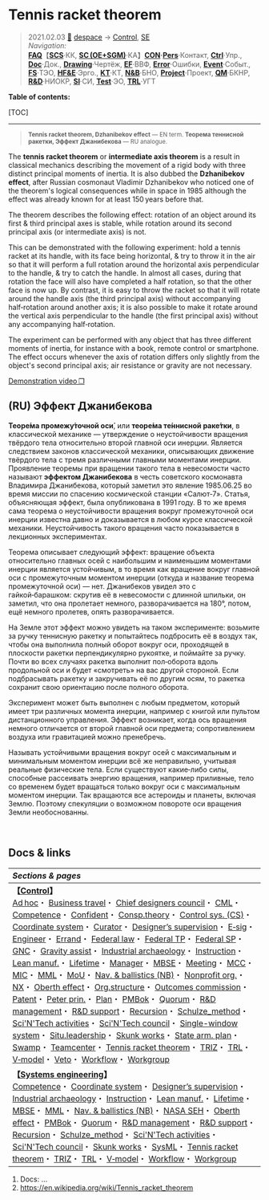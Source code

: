 # Tennis racket theorem
> 2021.02.03 [🚀](../../index/index.md) [despace](index.md) → [Control](control.md), [SE](se.md)  
> *Navigation:*  
> **[FAQ](faq.md)**【**[SCS](scs.md)**·КК, **[SC (OE+SGM)](sc.md)**·КА】**[CON](contact.md)·[Pers](person.md)**·Контакт, **[Ctrl](control.md)**·Упр., **[Doc](doc.md)**·Док., **[Drawing](drawing.md)**·Чертёж, **[EF](ef.md)**·ВВФ, **[Error](error.md)**·Ошибки, **[Event](event.md)**·Событ., **[FS](fs.md)**·ТЭО, **[HF&E](hfe.md)**·Эрго., **[KT](kt.md)**·КТ, **[N&B](nnb.md)**·БНО, **[Project](project.md)**·Проект, **[QM](qm.md)**·БКНР, **[R&D](rnd.md)**·НИОКР, **[SI](si.md)**·СИ, **[Test](test.md)**·ЭО, **[TRL](trl.md)**·УГТ

**Table of contents:**

[TOC]

---

> <small>**Tennis racket theorem, Dzhanibekov effect** — EN term. **Теорема теннисной ракетки, Эффект Джанибекова** — RU analogue.</small>

The **tennis racket theorem** or **intermediate axis theorem** is a result in classical mechanics describing the movement of a rigid body with three distinct principal moments of inertia. It is also dubbed the **Dzhanibekov effect**, after Russian cosmonaut Vladimir Dzhanibekov who noticed one of the theorem's logical consequences while in space in 1985 although the effect was already known for at least 150 years before that.

The theorem describes the following effect: rotation of an object around its first & third principal axes is stable, while rotation around its second principal axis (or intermediate axis) is not.

This can be demonstrated with the following experiment: hold a tennis racket at its handle, with its face being horizontal, & try to throw it in the air so that it will perform a full rotation around the horizontal axis perpendicular to the handle, & try to catch the handle. In almost all cases, during that rotation the face will also have completed a half rotation, so that the other face is now up. By contrast, it is easy to throw the racket so that it will rotate around the handle axis (the third principal axis) without accompanying half‑rotation around another axis; it is also possible to make it rotate around the vertical axis perpendicular to the handle (the first principal axis) without any accompanying half‑rotation.

The experiment can be performed with any object that has three different moments of inertia, for instance with a book, remote control or smartphone. The effect occurs whenever the axis of rotation differs only slightly from the object's second principal axis; air resistance or gravity are not necessary.

[Demonstration video ❐](f/control/dzhanibekov_effect_01.mkv)



## (RU) Эффект Джанибекова
**Теоре́ма промежу́точной оси́**, или **теоре́ма те́ннисной раке́тки**, в классической механике — утверждение о неустойчивости вращения твёрдого тела относительно второй главной оси инерции. Является следствием законов классической механики, описывающих движение твёрдого тела с тремя различными главными моментами инерции. Проявление теоремы при вращении такого тела в невесомости часто называют **эффектом Джанибекова** в честь советского космонавта Владимира Джанибекова, который заметил это явление 1985.06.25 во время миссии по спасению космической станции «Салют‑7». Статья, объясняющая эффект, была опубликована в 1991 году. В то же время сама теорема о неустойчивости вращения вокруг промежуточной оси инерции известна давно и доказывается в любом курсе классической механики. Неустойчивость такого вращения часто показывается в лекционных экспериментах.

Теорема описывает следующий эффект: вращение объекта относительно главных осей с наибольшим и наименьшим моментами инерции является устойчивым, в то время как вращение вокруг главной оси с промежуточным моментом инерции (откуда и название теорема промежуточной оси) — нет. Джанибеков увидел это с гайкой‑барашком: скрутив её в невесомости с длинной шпильки, он заметил, что она пролетает немного, разворачивается на 180°, потом, ещё немного пролетев, опять разворачивается.

На Земле этот эффект можно увидеть на таком эксперименте: возьмите за ручку теннисную ракетку и попытайтесь подбросить её в воздух так, чтобы она выполнила полный оборот вокруг оси, проходящей в плоскости ракетки перпендикулярно рукоятке, и поймайте за ручку. Почти во всех случаях ракетка выполнит пол‑оборота вдоль продольной оси и будет «смотреть» на вас другой стороной. Если подбрасывать ракетку и закручивать её по другим осям, то ракетка сохранит свою ориентацию после полного оборота.

Эксперимент может быть выполнен с любым предметом, который имеет три различных момента инерции, например с книгой или пультом дистанционного управления. Эффект возникает, когда ось вращения немного отличается от второй главной оси предмета; сопротивлением воздуха или гравитацией можно пренебречь.

Называть устойчивыми вращения вокруг осей с максимальным и минимальным моментом инерции всё же неправильно, учитывая реальные физические тела. Если существуют какие‑либо силы, способные рассеивать энергию вращения, например приливные, тело со временем будет вращаться только вокруг оси с максимальным моментом инерции. Так вращаются все астероиды и планеты, включая Землю. Поэтому спекуляции о возможном повороте оси вращения Земли необоснованны.



<p style="page-break-after:always"> </p>

## Docs & links
|*Sections & pages*|
|:-|
|**【[Control](Control.md)】**<br> [Ad hoc](ad_hoc.md)・ [Business travel](business_travel.md)・ [Chief designers council](cocd.md)・ [CML](cml.md)・ [Competence](competence.md)・ [Confident](confident.md)・ [Consp.theory](consp_theory.md)・ [Control sys. (CS)](cs.md)・ [Coordinate system](coord_sys.md)・ [Curator](curator.md)・ [Designer’s supervision](des_spv.md)・ [E‑sig](esig.md)・ [Engineer](se.md)・ [Errand](errand.md)・ [Federal law](fed_law.md)・ [Federal TP](fed_tp.md)・ [Federal SP](fed_sp.md)・ [GNC](gnc.md)・ [Gravity assist](gravass.md)・ [Industrial archaeology](ind_arch.md)・ [Instruction](instruction.md)・ [Lean manuf.](lean_man.md)・ [Lifetime](lifetime.md)・ [Manager](manager.md)・ [MBSE](se.md)・ [Meeting](meeting.md)・ [MCC](scs.md)・ [MIC](mic.md)・ [MML](mml.md)・ [MoU](contract.md)・ [Nav. & ballistics (NB)](nnb.md)・ [Nonprofit org.](nonprof_org.md)・ [NX](nx.md)・ [Oberth effect](oberth_eff.md)・ [Org.structure](orgstruct.md)・ [Outcomes commission](outccom.md)・ [Patent](patent.md)・ [Peter prin.](peter_principle.md)・ [Plan](plan.md)・ [PMBok](pmbok.md)・ [Quorum](quorum.md)・ [R&D management](mgmt.md)・ [R&D support](rnd_support.md)・ [Recursion](recurs.md)・ [Schulze_method](schulze_method.md)・ [Sci'N'Tech activities](st_act.md)・ [Sci'N'Tech council](satc.md)・ [Single-window system](sw_sys.md)・ [Situ.leadership](situ_leadership.md)・ [Skunk works](se.md)・ [State arm. plan](plan_sa.md)・ [Swamp](swamp.md)・ [Teamcenter](teamcenter.md)・ [Tennis racket theorem](tr_theorem.md)・ [TRIZ](triz.md)・ [TRL](trl.md)・ [V‑model](v_model.md)・ [Veto](veto.md)・ [Workflow](workflow.md)・ [Workgroup](wg.md)|
|**【[Systems engineering](se.md)】**<br> [Competence](competence.md)・ [Coordinate system](coord_sys.md)・ [Designer’s supervision](des_spv.md)・ [Industrial archaeology](ind_arch.md)・ [Instruction](instruction.md)・ [Lean manuf.](lean_man.md)・ [Lifetime](lifetime.md)・ [MBSE](se.md)・ [MML](mml.md)・ [Nav. & ballistics (NB)](nnb.md)・ [NASA SEH](book_nasa_seh.md)・ [Oberth effect](oberth_eff.md)・ [PMBok](pmbok.md)・ [Quorum](quorum.md)・ [R&D management](mgmt.md)・ [R&D support](rnd_support.md)・ [Recursion](recurs.md)・ [Schulze_method](schulze_method.md)・ [Sci'N'Tech activities](st_act.md)・ [Sci'N'Tech council](satc.md)・ [Skunk works](se.md)・ [SysML](sysml.md)・ [Tennis racket theorem](tr_theorem.md)・ [TRIZ](triz.md)・ [TRL](trl.md)・ [V‑model](v_model.md)・ [Workflow](workflow.md)・ [Workgroup](wg.md)|

   1. Docs: …
   1. <https://en.wikipedia.org/wiki/Tennis_racket_theorem>
